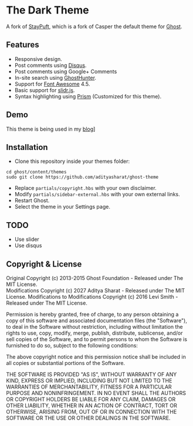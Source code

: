 # The Dark Theme

A fork of [StayPuft](https://github.com/dlecina/StayPuft), which is a fork of Casper the default theme for [Ghost](https://github.com/tryghost/ghost/).

## Features

- Responsive design.
- Post comments using [Disqus](http://disqus.com/).
- Post comments using Google+ Comments
- In-site search using [GhostHunter](https://github.com/i11ume/ghostHunter).
- Support for [Font Awesome](https://github.com/FortAwesome/Font-Awesome) 4.5.
- Basic support for [slidr.js](https://github.com/bchanx/slidr).
- Syntax highlighting using [Prism](https://github.com/LeaVerou/prism/) (Customized for this theme).

## Demo

This theme is being used in my [blog](http://jsvoid.com)]

## Installation

- Clone this repository inside your themes folder:

```
cd ghost/content/themes
sudo git clone https://github.com/adityasharat/ghost-theme
```

- Replace `partials/copyright.hbs` with your own disclaimer.
- Modify `partials/sidebar-external.hbs` with your own external links.
- Restart Ghost.
- Select the theme in your Settings page.

## TODO

* Use slider
* Use disqus

## Copyright & License

Original Copyright (c) 2013-2015 Ghost Foundation - Released under The MIT License.<br>Modifications Copyright (c) 2027 Aditya Sharat - Released under The MIT License. Modifications to Modifications Copyright (c) 2016 Levi Smith - Released under The MIT License.

Permission is hereby granted, free of charge, to any person obtaining a copy of this software and associated documentation files (the "Software"), to deal in the Software without restriction, including without limitation the rights to use, copy, modify, merge, publish, distribute, sublicense, and/or sell copies of the Software, and to permit persons to whom the Software is furnished to do so, subject to the following conditions:

The above copyright notice and this permission notice shall be included in all copies or substantial portions of the Software.

THE SOFTWARE IS PROVIDED "AS IS", WITHOUT WARRANTY OF ANY KIND, EXPRESS OR IMPLIED, INCLUDING BUT NOT LIMITED TO THE WARRANTIES OF MERCHANTABILITY, FITNESS FOR A PARTICULAR PURPOSE AND NONINFRINGEMENT. IN NO EVENT SHALL THE AUTHORS OR COPYRIGHT HOLDERS BE LIABLE FOR ANY CLAIM, DAMAGES OR OTHER LIABILITY, WHETHER IN AN ACTION OF CONTRACT, TORT OR OTHERWISE, ARISING FROM, OUT OF OR IN CONNECTION WITH THE SOFTWARE OR THE USE OR OTHER DEALINGS IN THE SOFTWARE.

